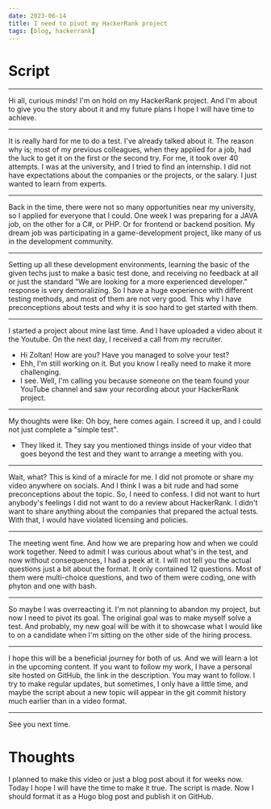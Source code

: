 ```yaml
---
date: 2023-06-14
title: I need to pivot my HackerRank project
tags: [blog, hackerrank]
---
```


# Script
---
Hi all, curious minds! I'm on hold on my HackerRank project. And I'm about to give you the story about it and my future plans I hope I will have time to achieve.

---
It is really hard for me to do a test. I've already talked about it. The reason why is; most of my previous colleagues, when they applied for a job, had the luck to get it on the first or the second try. For me, it took over 40 attempts. I was at the university, and I tried to find an internship. I did not have expectations about the companies or the projects, or the salary. I just wanted to learn from experts.

---
Back in the time, there were not so many opportunities near my university, so I applied for everyone that I could. One week I was preparing for a JAVA job, on the other for a C#, or PHP. Or for frontend or backend position. My dream job was participating in a game-development project, like many of us in the development community.

---
Setting up all these development environments, learning the basic of the given techs just to make a basic test done, and receiving no feedback at all or just the standard "We are looking for a more experienced developer." response is very demoralizing. So I have a huge experience with different testing methods, and most of them are not very good. This why I have preconceptions about tests and why it is soo hard to get started with them.

---
I started a project about mine last time. And I have uploaded a video about it the Youtube. On the next day, I received a call from my recruiter. 
- Hi Zoltan! How are you? Have you managed to solve your test?
- Ehh, I'm still working on it. But you know I really need to make it more challenging.
- I see. Well, I'm calling you because someone on the team found your YouTube channel and saw your recording about your HackerRank project.

---
My thoughts were like: Oh boy, here comes again. I screed it up, and I could not just complete a "simple test". 

- They liked it. They say you mentioned things inside of your video that goes beyond the test and they want to arrange a meeting with you.

---
Wait, what? This is kind of a miracle for me. I did not promote or share my video anywhere on socials. And I think I was a bit rude and had some preconceptions about the topic.
So, I need to confess. I did not want to hurt anybody's feelings I did not want to do a review about HackerRank. I didn't want to share anything about the companies that prepared the actual tests. With that, I would have violated licensing and policies. 

---
The meeting went fine. And how we are preparing how and when we could work together. Need to admit I was curious about what's in the test, and now without consequences, I had a peek at it. I will not tell you the actual questions just a bit about the format. It only contained 12 questions. Most of them were multi-choice questions, and two of them were coding, one with phyton and one with bash.

---
So maybe I was overreacting it. I'm not planning to abandon my project, but now I need to pivot its goal. The original goal was to make myself solve a test. And probably, my new goal will be with it to showcase what I would like to on a candidate when I'm sitting on the other side of the hiring process.

---
I hope this will be a beneficial journey for both of us. And we will learn a lot in the upcoming content. If you want to follow my work, I have a personal site hosted on GitHub, the link in the description. You may want to follow. I try to make regular updates, but sometimes, I only have a little time, and maybe the script about a new topic will appear in the git commit history much earlier than in a video format.

---

See you next time.

# Thoughts

I planned to make this video or just a blog post about it for weeks now. Today I hope I will have the time to make it true.
The script is made. Now I should format it as a Hugo blog post and publish it on GitHub.